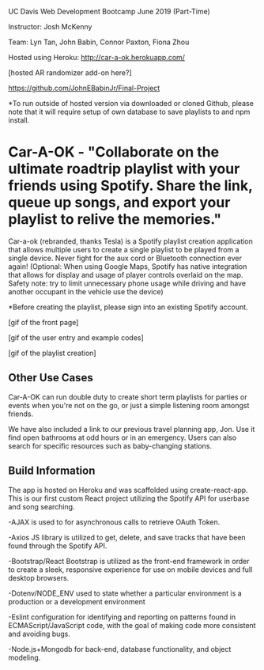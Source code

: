 UC Davis Web Development Bootcamp June 2019 (Part-Time) 

Instructor: Josh McKenny

Team: Lyn Tan, John Babin, Connor Paxton, Fiona Zhou 

Hosted using Heroku: http://car-a-ok.herokuapp.com/

[hosted AR randomizer add-on here?]

https://github.com/JohnEBabinJr/Final-Project 

*To run outside of hosted version via downloaded or cloned Github, please note that it will require setup of own database to save playlists to and npm install. 

# Car-A-OK - "Collaborate on the ultimate roadtrip playlist with your friends using Spotify. Share the link, queue up songs, and export your playlist to relive the memories."

Car-a-ok (rebranded, thanks Tesla) is a Spotify playlist creation application that allows multiple users to create a single playlist to be played from a single device. Never fight for the aux cord or Bluetooth connection ever again! (Optional: When using Google Maps, Spotify has native integration that allows for display and usage of player controls overlaid on the map. Safety note: try to limit unnecessary phone usage while driving and have another occupant in the vehicle use the device)

*Before creating the playlist, please sign into an existing Spotify account.

[gif of the front page]

[gif of the user entry and example codes]

[gif of the playlist creation]

## Other Use Cases

Car-A-OK can run double duty to create short term playlists for parties or events when you're not on the go, or just a simple listening room amongst friends.

We have also included a link to our previous travel planning app, Jon. Use it find open bathrooms at odd hours or in an emergency. Users can also search for specific resources such as baby-changing stations.

## Build Information

The app is hosted on Heroku and was scaffolded using create-react-app. This is our first custom React project utilizing the Spotify API for userbase and song searching.

-AJAX is used to for asynchronous calls to retrieve OAuth Token.

-Axios JS library is utilized to get, delete, and save tracks that have been found through the Spotify API.

-Bootstrap/React Bootstrap is utilized as the front-end framework in order to create a sleek, responsive experience for use on mobile devices and full desktop browsers.

-Dotenv/NODE_ENV used to state whether a particular environment is a production or a development environment

-Eslint configuration for identifying and reporting on patterns found in ECMAScript/JavaScript code, with the goal of making code more consistent and avoiding bugs.

-Node.js+Mongodb for back-end, database functionality, and object modeling.
